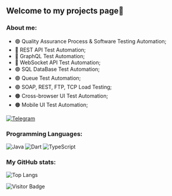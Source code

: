 ## Welcome to my projects page👋
### About me:
-    🟢 Quality Assurance Process & Software Testing Automation;
-    🔵 REST API Test Automation;
-    🔵 GraphQL Test Automation;
-    🔵 WebSocket API Test Automation;
-    🟣 SQL DataBase Test Automation;
-    🟣 Queue Test Automation;
-    🟣 SOAP, REST, FTP, TCP Load Testing;
-    🟠 Cross-browser UI Test Automation;
-    🟠 Mobile UI Test Automation;

[![Telegram](https://img.shields.io/badge/telegram-%230077B5.svg?style=for-the-badge&logo=telegram&logoColor=white)](https://t.me/replicantDuke)

### Programming Languages:
![Java](https://img.shields.io/badge/Java-ED8B00?style=for-the-badge&logo=openjdk&logoColor=white) 
![Dart](https://img.shields.io/badge/Dart-0175C2?style=for-the-badge&logo=dart&logoColor=white)
![TypeScript](https://img.shields.io/badge/TypeScript-007ACC?style=for-the-badge&logo=typescript&logoColor=white)

### My GitHub stats:
 ![Top Langs](https://github-readme-stats.vercel.app/api/top-langs/?username=chemyl&hide=TeX&layout=compact&theme=calm_pink)
 
 ![Visitor Badge](https://visitor-badge.laobi.icu/badge?page_id=chemyl.chemyl)
